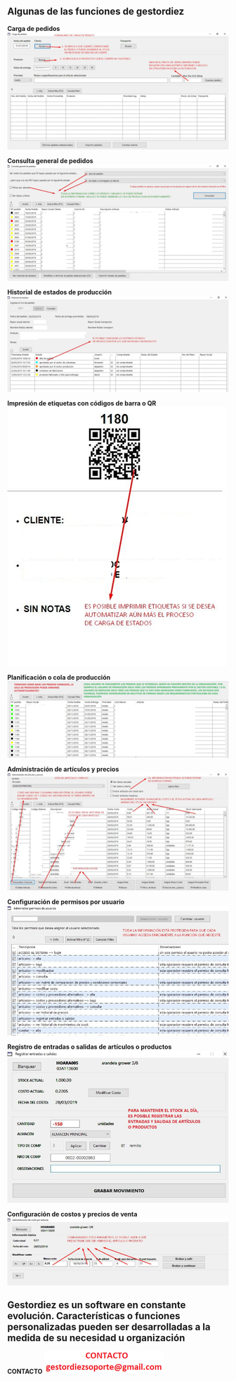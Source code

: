 ## Algunas de las funciones de gestordiez

**Carga de pedidos**
![1](1.jpg)

**Consulta general de pedidos**
![2](2.jpg)

**Historial de estados de producción**
![3](3.jpg)

**Impresión de etiquetas con códigos de barra o QR**
![4](4.jpg)

**Planificación o cola de producción**
![5](5.jpg)

**Administración de artículos y precios**
![6](6.jpg)

**Configuración de permisos por usuario**
![7](7.jpg)

**Registro de entradas o salidas de artículos o productos**
![8](8.jpg)

**Configuración de costos y precios de venta**
![9](9.jpg)


## Gestordiez es un software en constante evolución. Características o funciones personalizadas pueden ser desarrolladas a la medida de su necesidad u organización

**CONTACTO**
![1](c.png)

